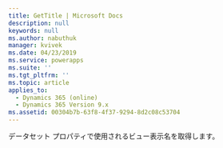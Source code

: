 ```yaml
---
title: GetTitle | Microsoft Docs
description: null
keywords: null
ms.author: nabuthuk
manager: kvivek
ms.date: 04/23/2019
ms.service: powerapps
ms.suite: ''
ms.tgt_pltfrm: ''
ms.topic: article
applies_to:
  - Dynamics 365 (online)
  - Dynamics 365 Version 9.x
ms.assetid: 00304b7b-63f8-4f37-9294-8d2c08c53704
---
```


データセット プロパティで使用されるビュー表示名を取得します。
